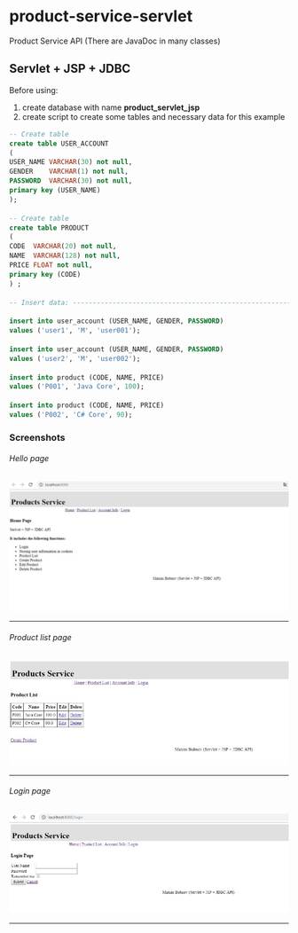 # product-service-servlet

Product Service API (There are JavaDoc in many classes)

## Servlet + JSP + JDBC 

Before using:
1) create database with name <b>product_servlet_jsp</b>
2) create script to create some tables and necessary data for this example
```sql
-- Create table
create table USER_ACCOUNT
(
USER_NAME VARCHAR(30) not null,
GENDER    VARCHAR(1) not null,
PASSWORD  VARCHAR(30) not null,
primary key (USER_NAME)
);
 
-- Create table
create table PRODUCT
(
CODE  VARCHAR(20) not null,
NAME  VARCHAR(128) not null,
PRICE FLOAT not null,
primary key (CODE)
) ;
 
-- Insert data: ---------------------------------------------------------------
 
insert into user_account (USER_NAME, GENDER, PASSWORD)
values ('user1', 'M', 'user001');
 
insert into user_account (USER_NAME, GENDER, PASSWORD)
values ('user2', 'M', 'user002');
 
insert into product (CODE, NAME, PRICE)
values ('P001', 'Java Core', 100);
 
insert into product (CODE, NAME, PRICE)
values ('P002', 'C# Core', 90);
```

### Screenshots
###### Hello page
![alt-текст](https://github.com/MaximBubnov/product-service-servlet/blob/master/product/main.jpg "главная страница")
<hr>

###### Product list page
![alt-текст](https://github.com/MaximBubnov/product-service-servlet/blob/master/product/productlist.jpg "главная страница")
<hr>

###### Login page
![alt-текст](https://github.com/MaximBubnov/product-service-servlet/blob/master/product/login.jpg "главная страница")
<hr>

